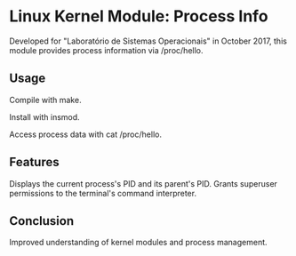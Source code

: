 # Linux Kernel Module: Process Info
Developed for "Laboratório de Sistemas Operacionais" in October 2017, this module provides process information via /proc/hello.

## Usage
Compile with make.

Install with insmod.

Access process data with cat /proc/hello.


## Features
Displays the current process's PID and its parent's PID.
Grants superuser permissions to the terminal's command interpreter.

## Conclusion
Improved understanding of kernel modules and process management.
